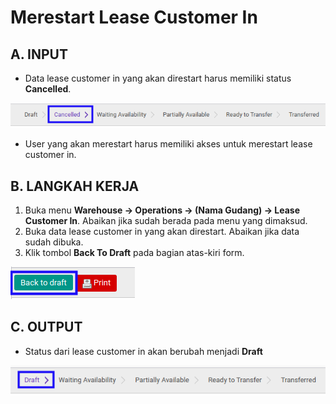 # Merestart Lease Customer In

## A. INPUT

* Data lease customer in yang akan direstart harus memiliki status **Cancelled**.

![](../../img/lease-customer-in/status-cancel.png)

* User yang akan merestart harus memiliki akses untuk merestart lease customer in.

## B. LANGKAH KERJA

1. Buka menu **Warehouse -> Operations -> (Nama Gudang) -> Lease Customer In**. Abaikan jika sudah berada pada menu yang dimaksud.
2. Buka data lease customer in yang akan direstart. Abaikan jika data sudah dibuka.
3. Klik tombol **Back To Draft** pada bagian atas-kiri form.

![](../../img/lease-customer-in/tombol-restart.png)

## C. OUTPUT

* Status dari lease customer in akan berubah menjadi **Draft**

![](../../img/lease-customer-in/status-input-draft.png)

